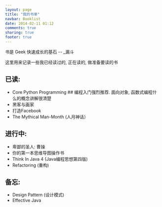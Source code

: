 ```yaml
---
layout: page
title: "我的书单"
navbar: Booklist
date: 2014-02-11 01:12
comments: true
sharing: true
footer: true
---
```


书是 Geek 快速成长的基石 -- \_漏斗

这里用来记录一些我已经读过的, 正在读的, 做准备要读的书

## 已读:
* Core Python Programming  ## 编程入门强烈推荐. 面向对象, 函数式编程什么的概念讲解很清楚
* 黑客与画家
* 打造Facebook
* The Mythical Man-Month (人月神话）

## 进行中:
* 卑鄙的圣人: 曹操
* 你的第一本思维导图操作书
* Think In Java 4 (Java编程思想第四版)
* Refactoring (重构)

## 备忘:
* Design Pattern (设计模式)
* Effective Java
